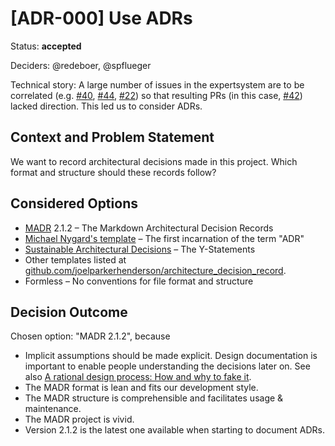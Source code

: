 <!-- cSpell:ignore ADRs, joelparkerhenderson, MADR, Nygard's -->

# [ADR-000] Use ADRs

Status: **accepted**

Deciders: @redeboer, @spflueger

Technical story: A large number of issues in the expertsystem are to be
correlated (e.g. [#40](https://github.com/ComPWA/expertsystem/issues/40),
[#44](https://github.com/ComPWA/expertsystem/issues/44),
[#22](https://github.com/ComPWA/expertsystem/issues/22)) so that resulting PRs
(in this case, [#42](https://github.com/ComPWA/expertsystem/pull/42)) lacked
direction. This led us to consider ADRs.

## Context and Problem Statement

We want to record architectural decisions made in this project. Which format
and structure should these records follow?

## Considered Options

- [MADR](https://adr.github.io/madr/) 2.1.2 – The Markdown Architectural
  Decision Records
- [Michael Nygard's template](https://cognitect.com/blog/2011/11/15/documenting-architecture-decisions)
  – The first incarnation of the term "ADR"
- [Sustainable Architectural Decisions](https://www.infoq.com/articles/sustainable-architectural-design-decisions)
  – The Y-Statements
- Other templates listed at
  [github.com/joelparkerhenderson/architecture_decision_record](https://github.com/joelparkerhenderson/architecture_decision_record).
- Formless – No conventions for file format and structure

## Decision Outcome

Chosen option: "MADR 2.1.2", because

- Implicit assumptions should be made explicit. Design documentation is
  important to enable people understanding the decisions later on. See also
  [A rational design process: How and why to fake it](https://ieeexplore.ieee.org/document/6312940/).
- The MADR format is lean and fits our development style.
- The MADR structure is comprehensible and facilitates usage & maintenance.
- The MADR project is vivid.
- Version 2.1.2 is the latest one available when starting to document ADRs.
